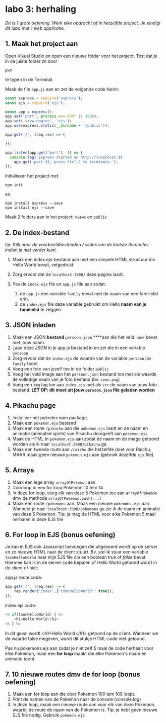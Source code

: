 # labo 3: herhaling

_Dit is 1 grote oefening. Werk elke opdracht af in hetzelfde project. Je eindigt dit labo met 1 web applicatie._

## 1. Maak het project aan

Open Visual Studio en open een nieuwe folder voor het project. Test dat je in de juiste folder zit door 

```text
pwd
```

te typen in de Terminal.

Maak de file `app.js` aan en zet de volgende code hierin:

```javascript
const express = require('express');
const ejs = require('ejs');

const app = express();
app.set('port', process.env.PORT || 3000);
app.set('view engine', 'ejs');
app.use(express.static(__dirname + '/public'));

app.get('/', (req,res) => {

});

app.listen(app.get('port'), () => {
  console.log(`Express started on http://localhost:${
    app.get('port')}; press Ctrl-C to terminate.`);
});
```

Initialiseer het project met

```text
npm init
```

en

```text
npm install express --save
npm install ejs --save
```

Maak 2 folders aan in het project: `views` en `public`

## 2. De index-bestand

_tip: Kijk naar de voorbeeldbestanden / slides van de laatste theorieles indien je niet verder kunt._

1. Maak een index.ejs-bestand aan met een simpele HTML structuur die Hello World bevat, vetgedrukt.
2. Zorg ervoor dat de `localhost:3000/` deze pagina laadt.
3. Pas de `index.ejs` file en `app.js` file aan zodat:

   1. de `app.js` een variable `family` bevat met de naam van een familielid erin.
   2. de `index.ejs` file deze variable gebruikt om Hello **naam van je familielid** te zeggen

## 3. JSON inladen

1. Maak een JSON **bestand** `persoon.json` ****aan die het veld `name` bevat met jouw naam.
2. Laad deze JSON in je app.js bestand in en zet die in een variable `persoon`
3. Zorg ervoor dat de `index.ejs` de waarde van de variable `persoon` ipv `family` toont
4. Voeg een foto van jezelf toe in de folder `public`
5. Voeg het veld image aan het `persoon.json` bestand toe met als waarde de volledige naam van je foto bestand \(bv. `sven.png`\)
6. Voeg een `img` tag toe aan `index.ejs` met als `src` de naam van jouw foto bestand. **LET OP: dit moet uit jouw `persoon.json` file geladen worden**

## 4. Pikachu page

1. Installeer het pokedex npm package.
2. Maak een `pokemon.ejs` bestand 
3. Maak een route `/pikachu` aan die `pokemon.ejs` laadt en de naam en animatie \(animated sprite\) van Pikachu doorgeeft aan `pokemon.ejs`
4. Maak de HTML in `pokemon.ejs` aan zodat de naam en de image getoond worden als ik naar `localhost:3000/pikachu` ga.
5. Maak een tweede route aan `/raichu` die hetzelfde doet voor Raichu, MAAR maak geen nieuwe `pokemon.ejs` aan \(gebruik dezelfde `ejs` file\).

## 5. Arrays

1. Maak een lege array `arrayOfPokemon` aan.
2. Doorloop in een for loop Pokemon 10 tem 14
3. In deze for loop, voeg elk van deze 5 Pokemon toe aan `arrayOfPokemon` dmv de methode `arrayOfPokemon.push(...)`
4. Maak een route `/pokemons` aan. Maak een nieuwe `pokemons.ejs` aan. Wanneer je naar `localhost:3000/pokemons` ga zie ik de naam en animatie van deze 5 Pokemon. Tip: je mag de HTML voor elke Pokemon 5 maal herhalen in deze EJS file

## 6. For loop in EJS \(bonus oefening\)

Je kan in EJS ook Javascript toevoegen die uitgevoerd wordt op de server en zo nieuwe HTML naar de client stuurt. Bv. stel ik stuur een variable `toonHelloWorld` naar mijn EJS file die een boolean _true_ of _false_ bevat. Hiermee kan ik in de server code bepalen of Hello World getoond wordt in de client of niet:

app.js route code:

```javascript
app.get('/', (req,res) => {
    res.render('index',{'toonHelloWorld': true});
});
```

index.ejs code:

```javascript
<% if(toonHelloWorld) { %>
    <h1>Hello World</h1>
<% } %>
```

In dit geval wordt &lt;h1&gt;Hello World&lt;/h1&gt; getoond op de client. Wanneer we de waarde false megeven, wordt dit stukje HTML-code niet getoond.

Pas nu pokemons.ejs aan zodat je niet zelf 5 maal de code herhaalt voor elke Pokemon, maar een **for loop** maakt die elke Pokemon's naam en animatie toont.

## 7. 10 nieuwe routes dmv de for loop \(bonus oefening\)

1. Maak een for loop aan die door Pokemon 100 tem 109 loopt.
2. Print de namen van de Pokemon naar de console \(console.log\)
3. In deze loop, maak een nieuwe route aan voor elk van deze Pokemon, waarbij de route de naam van de Pokemon is.  Tip: je hebt geen nieuwe EJS file nodig. Gebruik `pokemon.ejs`


